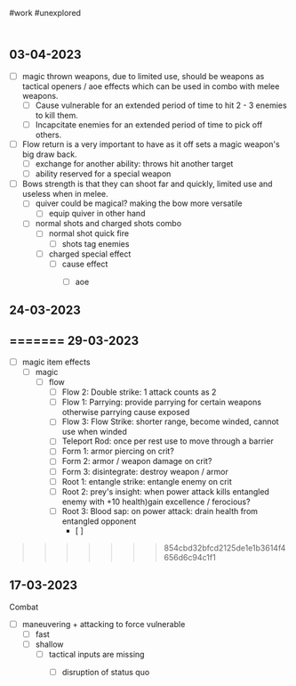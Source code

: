 #work #unexplored 

\
03-04-2023
--
- [ ] magic thrown weapons, due to limited use, should be weapons as tactical openers /  aoe effects which can be used in combo with melee weapons. 
	- [ ] Cause vulnerable for an extended period of time to hit 2 - 3 enemies to kill them.
	- [ ] Incapcitate enemies for an extended period of time to pick off others.
- [ ] Flow return is a very important to have as it off sets a magic weapon's big draw back.
	- [ ] exchange for another ability: throws hit another target
	- [ ] ability reserved for a special weapon
- [ ] Bows strength is that they can shoot far and quickly, limited use and useless when in melee. 
	- [ ] quiver could be magical? making the bow more versatile
		- [ ] equip quiver in other hand
	- [ ] normal shots and charged shots combo
		- [ ] normal shot quick fire
			- [ ] shots tag enemies
		- [ ] charged special effect
			- [ ] cause effect
				- [ ] aoe

 

24-03-2023
--

=======
29-03-2023
--

- [ ] magic item effects
	- [ ] magic
		- [ ] flow 
			- [ ] Flow 2: Double strike: 1 attack counts as 2
			- [ ] Flow 1: Parrying: provide parrying for certain weapons otherwise parrying cause exposed
			- [ ] Flow 3: Flow Strike: shorter range, become winded, cannot use when winded
			- [ ] Teleport Rod: once per rest use to move through a barrier
			- [ ] Form 1: armor piercing on crit?
			- [ ] Form 2: armor / weapon damage on crit?
			- [ ] Form 3: disintegrate: destroy weapon / armor
			- [ ] Root 1: entangle strike: entangle enemy on crit
			- [ ] Root 2: prey's insight: when power attack kills entangled enemy  with +10 health)gain excellence / ferocious?
			- [ ] Root 3: Blood sap: on power attack: drain health from entangled opponent
				- [ ] 
>>>>>>> 854cbd32bfcd2125de1e1b3614f4656d6c94c1f1


17-03-2023
--
Combat
- [ ] maneuvering + attacking to force vulnerable
	- [ ] fast
	- [ ] shallow
		- [ ] tactical inputs are missing
			- [ ] disruption of status quo

